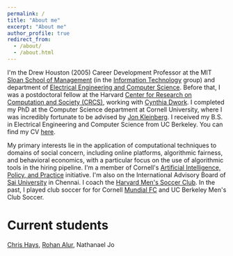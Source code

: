 ```yaml
---
permalink: /
title: "About me"
excerpt: "About me"
author_profile: true
redirect_from: 
  - /about/
  - /about.html
---
```


<p>
I'm the Drew Houston (2005) Career Development Professor at
the MIT
<a href="https://mitsloan.mit.edu/">Sloan School of Management</a>
(in the <a href="https://mitsloan.mit.edu/faculty/academic-groups/information-technology/about-us">Information Technology</a> group) and department of
<a href="http://www.eecs.mit.edu/">Electrical Engineering and Computer Science</a>.
Before that, I was
a postdoctoral fellow at the Harvard
<a href="https://crcs.seas.harvard.edu/">Center for Research on Computation and Society (CRCS)</a>,
working with <a href="https://dwork.seas.harvard.edu/">Cynthia Dwork</a>.
I completed my PhD at the Computer
Science department at Cornell University, where I was incredibly
fortunate to be advised by
<a href="https://www.cs.cornell.edu/home/kleinber/">Jon Kleinberg</a>.
I received my B.S. in
Electrical Engineering and Computer Science from UC Berkeley.
You can find my CV <a href="{{ site.url }}/files/cv.pdf">here</a>.
</p>

<p>My primary interests lie in the application of computational
techniques to domains of social concern, including online platforms, algorithmic fairness,
and behavioral economics, with a particular focus on the use of
algorithmic tools in the hiring pipeline. I'm a member of Cornell's
<a href="http://aipp.cis.cornell.edu/">Artificial Intelligence, Policy, and
Practice</a> initiative.
I'm also on the International Advisory Board of <a href="https://saiuniversity.edu.in">Sai University</a> in Chennai.
I coach the <a href="https://thehub.college.harvard.edu/organization/harvard-men-s-soccer-club">Harvard Men's Soccer Club</a>.
In the past, I played club soccer for
for Cornell <a href="https://cornellmundialfc.weebly.com/">Mundial FC</a> and UC Berkeley Men's Club Soccer.
</p>

Current students
======
<a href="https://johnchrishays.com/">Chris Hays</a>,
<a href="https://sites.google.com/view/rohanalur">Rohan Alur</a>,
Nathanael Jo
